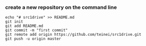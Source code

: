### create a new repository on the command line



```shell
echo "# src1drive" >> README.md
git init
git add README.md
git commit -m "first commit"
git remote add origin https://github.com/teinei/src1drive.git
git push -u origin master
```


